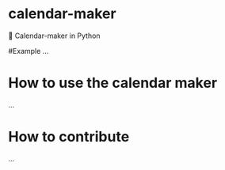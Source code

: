 # calendar-maker
:date: Calendar-maker in Python

#Example
...

# How to use the calendar maker
...

# How to contribute
...
